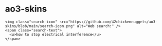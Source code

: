 # ao3-skins

    <img class="search-icon" src="https://github.com/42chickennuggets/ao3-skins/blob/main/search-icon.png" alt="Web search:" />
    <span class="search-text">
      <u>how to stop electrical interference</u>
    </span>
